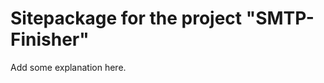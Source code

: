 Sitepackage for the project "SMTP-Finisher"
==============================================================

Add some explanation here.
